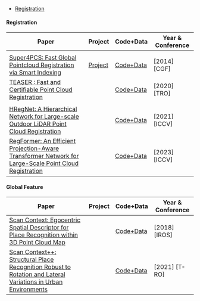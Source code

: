 - [Registration](#registration)

#### Registration

| Paper                                                        | Project                                                      | Code+Data                                                 | Year & Conference |
| ------------------------------------------------------------ | ------------------------------------------------------------ | --------------------------------------------------------- | ----------------- |
|                                                              |                                                              |                                                           |                   |
| [Super4PCS: Fast Global Pointcloud Registration via Smart Indexing](https://geometry.cs.ucl.ac.uk/projects/2014/super4PCS/super4pcs.pdf) | [Project](https://geometry.cs.ucl.ac.uk/group_website/projects/2014/super4PCS/) | [Code+Data](https://github.com/nmellado/Super4PCS)        | [2014] [CGF]      |
| [TEASER : Fast and Certifiable Point Cloud Registration](https://arxiv.org/pdf/2001.07715.pdf) |                                                              | [Code+Data](https://github.com/MIT-SPARK/TEASER-plusplus) | [2020] [TRO]      |
|                                                              |                                                              |                                                           |                   |
| [HRegNet: A Hierarchical Network for Large-scale Outdoor LiDAR Point Cloud Registration](https://arxiv.org/pdf/2107.11992.pdf) |                                                              | [Code+Data](https://github.com/ispc-lab/HRegNet)          | [2021] [ICCV]     |
| [RegFormer: An Efficient Projection-Aware Transformer Network for Large-Scale Point Cloud Registration](https://arxiv.org/pdf/2303.12384.pdf) |                                                              | [Code+Data](https://github.com/IRMVLab/RegFormer)         | [2023] [ICCV]     |

#### Global Feature

| Paper                                                        | Project | Code+Data                                             | Year & Conference |
| ------------------------------------------------------------ | ------- | ----------------------------------------------------- | ----------------- |
| [Scan Context: Egocentric Spatial Descriptor for Place Recognition within 3D Point Cloud Map](https://gisbi-kim.github.io/publications/gkim-2018-iros.pdf) |         | [Code+Data](https://github.com/irapkaist/scancontext) | [2018] [IROS]     |
| [Scan Context++: Structural Place Recognition Robust to Rotation and Lateral Variations in Urban Environments](https://arxiv.org/pdf/2109.13494.pdf) |         | [Code+Data](https://github.com/irapkaist/scancontext) | [2021] [T-RO]     |
